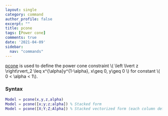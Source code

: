 ```yaml
---
layout: single
category: command
author_profile: false
excerpt: ""
title: pcone
tags: [Power cone]
comments: true
date: '2021-04-09'
sidebar:
  nav: "commands"
---
```


[pcone](/command/pcone) is used to define the power cone constraint \\( \left \lvert z \right\rvert_2 \leq x^{\alpha}y^{1-\alpha}, x\geq 0, y\geq 0 \\) for constant \\( 0 < \alpha < 1\\).

### Syntax

````matlab
Model = pcone(x,y,z,alpha)
Model = pcone([x;y;z;alpha]) % Stacked form
Model = pcone([X;Y;Z;Alpha]) % Stacked vectorized form (each column defines a power cone
````
